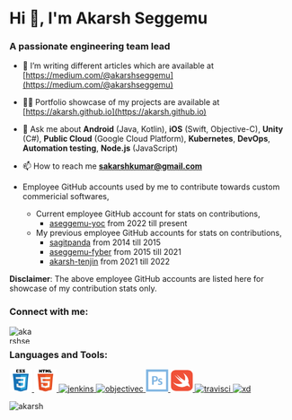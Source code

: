 <h1 align="left">Hi 👋, I'm Akarsh Seggemu</h1>
<h3 align="left">A passionate engineering team lead</h3>

- 🔭 I’m writing different articles which are available at [https://medium.com/@akarshseggemu](https://medium.com/@akarshseggemu)

- 👨‍💻 Portfolio showcase of my projects are available at [https://akarsh.github.io](https://akarsh.github.io)

- 💬 Ask me about **Android** (Java, Kotlin), **iOS** (Swift, Objective-C), **Unity** (C#), **Public Cloud** (Google Cloud Platform), **Kubernetes**, **DevOps**, **Automation testing**, **Node.js** (JavaScript)

- 📫 How to reach me **sakarshkumar@gmail.com**

- Employee GitHub accounts used by me to contribute towards custom commericial softwares,
  - Current employee GitHub account for stats on contributions,
    - [aseggemu-yoc](https://github.com/aseggemu-yoc) from 2022 till present
  - My previous employee GitHub accounts for stats on contributions,
    - [sagitpanda](https://github.com/sagitpanda) from 2014 till 2015
    - [aseggemu-fyber](https://github.com/aseggemu-fyber) from 2015 till 2021
    - [akarsh-tenjin](https://github.com/akarsh-tenjin) from 2021 till 2022

**Disclaimer**: The above employee GitHub accounts are listed here for showcase of my contribution stats only.

<h3 align="left">Connect with me:</h3>
<p align="left">
<a href="https://linkedin.com/in/akarshseggemu" target="blank"><img align="left" src="https://cdn.jsdelivr.net/npm/simple-icons@3.0.1/icons/linkedin.svg" alt="akarshseggemu" height="30" width="40" /></a>
</p>

<br />

<h3 align="left">Languages and Tools:</h3>

<p align="left"> <a href="https://www.w3schools.com/css/" target="_blank"> <img src="https://raw.githubusercontent.com/devicons/devicon/master/icons/css3/css3-original-wordmark.svg" alt="css3" width="40" height="40"/> </a> <a href="https://www.w3.org/html/" target="_blank"> <img src="https://raw.githubusercontent.com/devicons/devicon/master/icons/html5/html5-original-wordmark.svg" alt="html5" width="40" height="40"/> </a> <a href="https://www.jenkins.io" target="_blank"> <img src="https://www.vectorlogo.zone/logos/jenkins/jenkins-icon.svg" alt="jenkins" width="40" height="40"/> </a> <a href="https://developer.apple.com/library/archive/documentation/Cocoa/Conceptual/ProgrammingWithObjectiveC/Introduction/Introduction.html" target="_blank"> <img src="https://www.vectorlogo.zone/logos/apple_objectivec/apple_objectivec-icon.svg" alt="objectivec" width="40" height="40"/> </a> <a href="https://www.photoshop.com/en" target="_blank"> <img src="https://raw.githubusercontent.com/devicons/devicon/master/icons/photoshop/photoshop-line.svg" alt="photoshop" width="40" height="40"/> </a> <a href="https://developer.apple.com/swift/" target="_blank"> <img src="https://raw.githubusercontent.com/devicons/devicon/master/icons/swift/swift-original.svg" alt="swift" width="40" height="40"/> </a> <a href="https://travis-ci.org" target="_blank"> <img src="https://www.vectorlogo.zone/logos/travis-ci/travis-ci-icon.svg" alt="travisci" width="40" height="40"/> </a> <a href="https://www.adobe.com/products/xd.html" target="_blank"> <img src="https://cdn.worldvectorlogo.com/logos/adobe-xd.svg" alt="xd" width="40" height="40"/> </a> </p>

<img align="left" src="https://github-readme-stats.vercel.app/api/top-langs?username=akarsh&show_icons=true&locale=en&layout=compact" alt="akarsh" />
